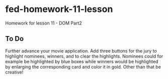 # fed-homework-11-lesson
Homework for lesson 11 - DOM Part2

## To Do
Further advance your movie application.
Add three buttons for the jury to highlight nominees, winners, and to clear the highlights.
Nominees could for example be highlighted by blue boxes while winners would be highlighted by enlarging the
corresponding card and color it in gold.
Other than that be creative!
